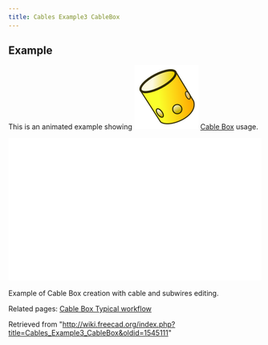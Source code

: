 ```yaml
---
title: Cables Example3 CableBox
---
```


## Example

This is an animated example showing ![](/src/assets/images/Cables_CableBox.svg) [Cable Box](/Cables_CableBox "Cables CableBox") usage.

![](/src/assets/images/Cables_CableBox_Example2.gif)

Example of Cable Box creation with cable and subwires editing.

Related pages: [Cable Box Typical workflow](/Cables_CableBox#Typical_workflow "Cables CableBox")

Retrieved from "<http://wiki.freecad.org/index.php?title=Cables_Example3_CableBox&oldid=1545111>"
